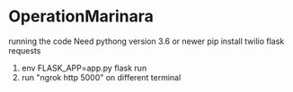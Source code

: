 # OperationMarinara
running the code
Need pythong version 3.6 or newer
pip install twilio flask requests
1) env FLASK_APP=app.py flask run
2) run "ngrok http 5000" on different terminal